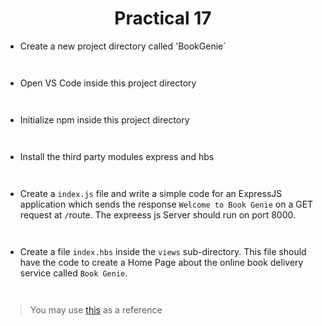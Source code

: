 <h1 align="center">Practical 17</h1>

- Create a new project directory called 'BookGenie`
```


```
- Open VS Code inside this project directory
```


```
- Initialize npm inside this project directory
```


```
- Install the third party modules express and hbs
```


```
- Create a `index.js` file and write a simple code for an ExpressJS application which sends the response `Welcome to Book Genie` on a GET request at `/`route. The expreess js Server should run on port 8000.
```


```

- Create a file `index.hbs` inside the `views` sub-directory. This file should have the code to create a Home Page about the online book delivery service called `Book Genie`. 

```


```

> You may use [this](./practice_problems/datasets/bookgenie/index.hbs) as a reference

